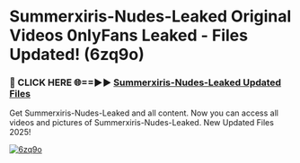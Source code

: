 # Summerxiris-Nudes-Leaked Original Videos 0nlyFans Leaked - Files Updated! (6zq9o)

<h3>🔴 CLICK HERE 🌐==►► <a href="https://tinyurl.com/yc6ubb5a" rel="nofollow">Summerxiris-Nudes-Leaked Updated Files</a></h3>

Get Summerxiris-Nudes-Leaked and all content. Now you can access all videos and pictures of Summerxiris-Nudes-Leaked. New Updated Files 2025!

[![6zq9o](https://i.imgur.com/7eu0CRL.gif)](https://tinyurl.com/yc6ubb5a)
